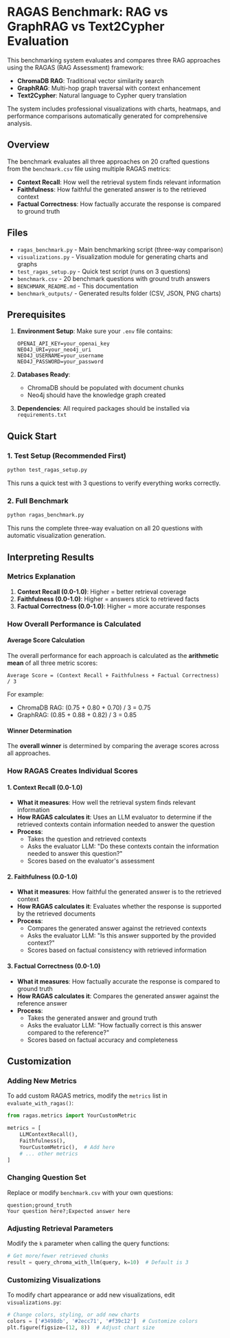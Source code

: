 # RAGAS Benchmark: RAG vs GraphRAG vs Text2Cypher Evaluation

This benchmarking system evaluates and compares three RAG approaches using the RAGAS (RAG Assessment) framework:
- **ChromaDB RAG**: Traditional vector similarity search
- **GraphRAG**: Multi-hop graph traversal with context enhancement  
- **Text2Cypher**: Natural language to Cypher query translation

The system includes professional visualizations with charts, heatmaps, and performance comparisons automatically generated for comprehensive analysis.

## Overview

The benchmark evaluates all three approaches on 20 crafted questions from the `benchmark.csv` file using multiple RAGAS metrics:

- **Context Recall**: How well the retrieval system finds relevant information
- **Faithfulness**: How faithful the generated answer is to the retrieved context
- **Factual Correctness**: How factually accurate the response is compared to ground truth

## Files

- `ragas_benchmark.py` - Main benchmarking script (three-way comparison)
- `visualizations.py` - Visualization module for generating charts and graphs
- `test_ragas_setup.py` - Quick test script (runs on 3 questions)
- `benchmark.csv` - 20 benchmark questions with ground truth answers
- `BENCHMARK_README.md` - This documentation
- `benchmark_outputs/` - Generated results folder (CSV, JSON, PNG charts)

## Prerequisites

1. **Environment Setup**: Make sure your `.env` file contains:
   ```
   OPENAI_API_KEY=your_openai_key
   NEO4J_URI=your_neo4j_uri
   NEO4J_USERNAME=your_username
   NEO4J_PASSWORD=your_password
   ```

2. **Databases Ready**: 
   - ChromaDB should be populated with document chunks
   - Neo4j should have the knowledge graph created

3. **Dependencies**: All required packages should be installed via `requirements.txt`

## Quick Start

### 1. Test Setup (Recommended First)
```bash
python test_ragas_setup.py
```
This runs a quick test with 3 questions to verify everything works correctly.

### 2. Full Benchmark
```bash
python ragas_benchmark.py
```
This runs the complete three-way evaluation on all 20 questions with automatic visualization generation.


## Interpreting Results

### Metrics Explanation

1. **Context Recall (0.0-1.0)**: Higher = better retrieval coverage
2. **Faithfulness (0.0-1.0)**: Higher = answers stick to retrieved facts
3. **Factual Correctness (0.0-1.0)**: Higher = more accurate responses

### How Overall Performance is Calculated

#### Average Score Calculation
The overall performance for each approach is calculated as the **arithmetic mean** of all three metric scores:

```
Average Score = (Context Recall + Faithfulness + Factual Correctness) / 3
```

For example:
- ChromaDB RAG: (0.75 + 0.80 + 0.70) / 3 = 0.75
- GraphRAG: (0.85 + 0.88 + 0.82) / 3 = 0.85

#### Winner Determination
The **overall winner** is determined by comparing the average scores across all approaches.


### How RAGAS Creates Individual Scores

#### 1. Context Recall (0.0-1.0)
- **What it measures**: How well the retrieval system finds relevant information
- **How RAGAS calculates it**: Uses an LLM evaluator to determine if the retrieved contexts contain information needed to answer the question
- **Process**:
  - Takes the question and retrieved contexts
  - Asks the evaluator LLM: "Do these contexts contain the information needed to answer this question?"
  - Scores based on the evaluator's assessment

#### 2. Faithfulness (0.0-1.0)
- **What it measures**: How faithful the generated answer is to the retrieved context
- **How RAGAS calculates it**: Evaluates whether the response is supported by the retrieved documents
- **Process**:
  - Compares the generated answer against the retrieved contexts
  - Asks the evaluator LLM: "Is this answer supported by the provided context?"
  - Scores based on factual consistency with retrieved information

#### 3. Factual Correctness (0.0-1.0)
- **What it measures**: How factually accurate the response is compared to ground truth
- **How RAGAS calculates it**: Compares the generated answer against the reference answer
- **Process**:
  - Takes the generated answer and ground truth
  - Asks the evaluator LLM: "How factually correct is this answer compared to the reference?"
  - Scores based on factual accuracy and completeness

## Customization

### Adding New Metrics

To add custom RAGAS metrics, modify the `metrics` list in `evaluate_with_ragas()`:

```python
from ragas.metrics import YourCustomMetric

metrics = [
    LLMContextRecall(),
    Faithfulness(),
    YourCustomMetric(),  # Add here
    # ... other metrics
]
```

### Changing Question Set

Replace or modify `benchmark.csv` with your own questions:
```csv
question;ground_truth
Your question here?;Expected answer here
```

### Adjusting Retrieval Parameters

Modify the `k` parameter when calling the query functions:
```python
# Get more/fewer retrieved chunks
result = query_chroma_with_llm(query, k=10)  # Default is 3
```

### Customizing Visualizations

To modify chart appearance or add new visualizations, edit `visualizations.py`:
```python
# Change colors, styling, or add new charts
colors = ['#3498db', '#2ecc71', '#f39c12']  # Customize colors
plt.figure(figsize=(12, 8))  # Adjust chart size
```

